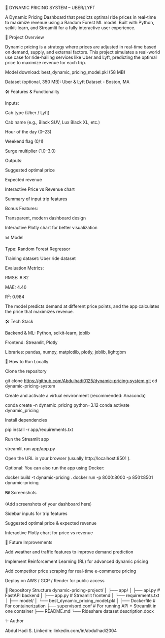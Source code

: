 🚖 DYNAMIC PRICING SYSTEM – UBER/LYFT

A Dynamic Pricing Dashboard that predicts optimal ride prices in real-time to maximize revenue using a Random Forest ML model. Built with Python, scikit-learn, and Streamlit for a fully interactive user experience.

📌 Project Overview

Dynamic pricing is a strategy where prices are adjusted in real-time based on demand, supply, and external factors.
This project simulates a real-world use case for ride-hailing services like Uber and Lyft, predicting the optimal price to maximize revenue for each trip.

Model download: best_dynamic_pricing_model.pkl (58 MB)

Dataset (optional, 350 MB): Uber & Lyft Dataset - Boston, MA

🛠️ Features & Functionality

Inputs:

Cab type (Uber / Lyft)

Cab name (e.g., Black SUV, Lux Black XL, etc.)

Hour of the day (0–23)

Weekend flag (0/1)

Surge multiplier (1.0–3.0)

Outputs:

Suggested optimal price

Expected revenue

Interactive Price vs Revenue chart

Summary of input trip features

Bonus Features:

Transparent, modern dashboard design

Interactive Plotly chart for better visualization

📊 Model

Type: Random Forest Regressor

Training dataset: Uber ride dataset

Evaluation Metrics:

RMSE: 8.82

MAE: 4.40

R²: 0.984

The model predicts demand at different price points, and the app calculates the price that maximizes revenue.

🛠️ Tech Stack

Backend & ML: Python, scikit-learn, joblib

Frontend: Streamlit, Plotly

Libraries: pandas, numpy, matplotlib, plotly, joblib, lightgbm

🚀 How to Run Locally

Clone the repository

git clone https://github.com/Abdulhadi0125/dynamic-pricing-system.git
cd dynamic-pricing-system


Create and activate a virtual environment (recommended: Anaconda)

conda create -n dynamic_pricing python=3.12
conda activate dynamic_pricing


Install dependencies

pip install -r app/requirements.txt


Run the Streamlit app

streamlit run app/app.py


Open the URL in your browser (usually http://localhost:8501
).

Optional: You can also run the app using Docker:

docker build -t dynamic-pricing .
docker run -p 8000:8000 -p 8501:8501 dynamic-pricing

🖼️ Screenshots

(Add screenshots of your dashboard here)

Sidebar inputs for trip features

Suggested optimal price & expected revenue

Interactive Plotly chart for price vs revenue

🔮 Future Improvements

Add weather and traffic features to improve demand prediction

Implement Reinforcement Learning (RL) for advanced dynamic pricing

Add competitor price scraping for real-time e-commerce pricing

Deploy on AWS / GCP / Render for public access

📂 Repository Structure
dynamic-pricing-project/
│
├── app/
│   ├── api.py          # FastAPI backend
│   ├── app.py          # Streamlit frontend
│   └── requirements.txt
│
├── model/
│   └── best_dynamic_pricing_model.pkl
│
├── Dockerfile          # For containerization
├── supervisord.conf    # For running API + Streamlit in one container
├── README.md
└── Rideshare dataset description.docx

✨ Author

Abdul Hadi S.
LinkedIn: linkedin.com/in/abdulhadi2004
